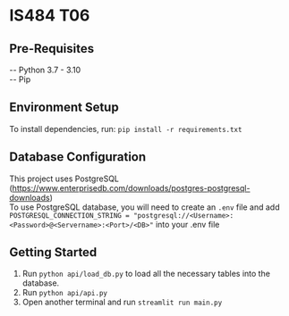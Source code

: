# IS484 T06

## Pre-Requisites
-- Python 3.7 - 3.10 <br>
-- Pip

## Environment Setup
To install dependencies, run:
```pip install -r requirements.txt```

## Database Configuration
This project uses PostgreSQL (https://www.enterprisedb.com/downloads/postgres-postgresql-downloads) <br>
To use PostgreSQL database, you will need to create an ```.env``` file and add ```POSTGRESQL_CONNECTION_STRING = "postgresql://<Username>:<Password>@<Servername>:<Port>/<DB>"``` into your .env file 

## Getting Started
1. Run ```python api/load_db.py``` to load all the necessary tables into the database.
2. Run ```python api/api.py```
3. Open another terminal and run ```streamlit run main.py```
